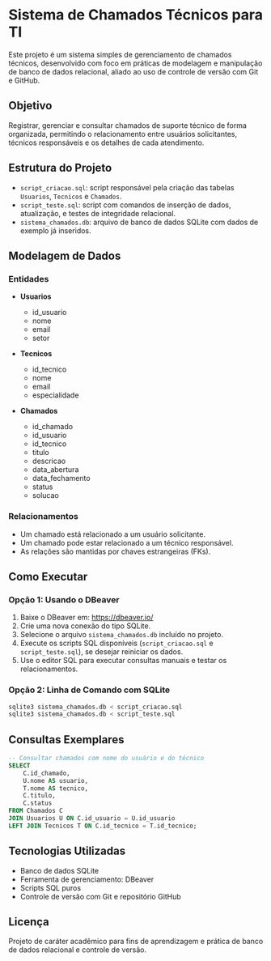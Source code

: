 
# Sistema de Chamados Técnicos para TI

Este projeto é um sistema simples de gerenciamento de chamados técnicos, desenvolvido com foco em práticas de modelagem e manipulação de banco de dados relacional, aliado ao uso de controle de versão com Git e GitHub.

## Objetivo

Registrar, gerenciar e consultar chamados de suporte técnico de forma organizada, permitindo o relacionamento entre usuários solicitantes, técnicos responsáveis e os detalhes de cada atendimento.

## Estrutura do Projeto

- `script_criacao.sql`: script responsável pela criação das tabelas `Usuarios`, `Tecnicos` e `Chamados`.
- `script_teste.sql`: script com comandos de inserção de dados, atualização, e testes de integridade relacional.
- `sistema_chamados.db`: arquivo de banco de dados SQLite com dados de exemplo já inseridos.

## Modelagem de Dados

### Entidades

- **Usuarios**
  - id_usuario
  - nome
  - email
  - setor

- **Tecnicos**
  - id_tecnico
  - nome
  - email
  - especialidade

- **Chamados**
  - id_chamado
  - id_usuario
  - id_tecnico
  - titulo
  - descricao
  - data_abertura
  - data_fechamento
  - status
  - solucao

### Relacionamentos

- Um chamado está relacionado a um usuário solicitante.
- Um chamado pode estar relacionado a um técnico responsável.
- As relações são mantidas por chaves estrangeiras (FKs).

## Como Executar

### Opção 1: Usando o DBeaver

1. Baixe o DBeaver em: https://dbeaver.io/
2. Crie uma nova conexão do tipo SQLite.
3. Selecione o arquivo `sistema_chamados.db` incluído no projeto.
4. Execute os scripts SQL disponíveis (`script_criacao.sql` e `script_teste.sql`), se desejar reiniciar os dados.
5. Use o editor SQL para executar consultas manuais e testar os relacionamentos.

### Opção 2: Linha de Comando com SQLite

```bash
sqlite3 sistema_chamados.db < script_criacao.sql
sqlite3 sistema_chamados.db < script_teste.sql
```

## Consultas Exemplares

```sql
-- Consultar chamados com nome do usuário e do técnico
SELECT 
    C.id_chamado,
    U.nome AS usuario,
    T.nome AS tecnico,
    C.titulo,
    C.status
FROM Chamados C
JOIN Usuarios U ON C.id_usuario = U.id_usuario
LEFT JOIN Tecnicos T ON C.id_tecnico = T.id_tecnico;
```

## Tecnologias Utilizadas

- Banco de dados SQLite
- Ferramenta de gerenciamento: DBeaver
- Scripts SQL puros
- Controle de versão com Git e repositório GitHub

## Licença

Projeto de caráter acadêmico para fins de aprendizagem e prática de banco de dados relacional e controle de versão.
